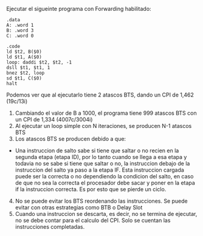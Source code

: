 Ejecutar el sigueinte programa con Forwarding habilitado:

```
.data
A: .word 1
B: .word 3
C: .word 0

.code
ld $t2, B($0)
ld $t1, A($0)
loop: daddi $t2, $t2, -1
dsll $t1, $t1, 1
bnez $t2, loop
sd $t1, C($0)
halt
```

Podemos ver que al ejecutarlo tiene 2 atascos BTS, dando un CPI de 1,462 (19c/13i)

1. Cambiando el valor de B a 1000, el programa tiene 999 atascos BTS con un CPI de 1,334 (4007c/3004i)
2. Al ejecutar un loop simple con N iteraciones, se producen N-1 atascos BTS
3. Los atascos BTS se producen debido a que:

- Una instruccion de salto sabe si tiene que saltar o no recien en la segunda etapa (etapa ID), por lo tanto cuando se llega a esa etapa y todavia no se sabe si tiene que saltar o no, la instruccion debajo de la instruccion del salto ya paso a la etapa IF. Esta instruccion cargada puede ser la correcta o no dependiendo la condicion del salto, en caso de que no sea la correcta el procesador debe sacar y poner en la etapa if la instruccion correcta. Es por esto que se pierde un ciclo.

4. No se puede evitar los BTS reordenando las instrucciones. Se puede evitar con otras estrategias como BTB o Delay Slot
5. Cuando una instruccion se descarta, es decir, no se termina de ejecutar, no se debe contar para el calculo del CPI. Solo se cuentan las instrucciones completadas.
